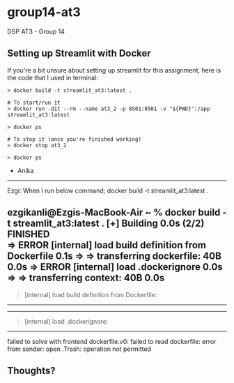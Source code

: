 # group14-at3
DSP AT3 - Group 14

## Setting up Streamlit with Docker
If you're a bit unsure about setting up streamlit for this assignment, here is the code that I used in terminal:

```
> docker build -t streamlit_at3:latest .

# To start/run it
> docker run -dit --rm --name at3_2 -p 8501:8501 -v "${PWD}":/app streamlit_at3:latest

> docker ps

# To stop it (once you're finished working)
> docker stop at3_2

> docker ps
```

- Anika


---------------------------
Ezgi:
When I run  below command;
docker build -t streamlit_at3:latest .

ezgikanli@Ezgis-MacBook-Air ~ % docker build -t streamlit_at3:latest .
[+] Building 0.0s (2/2) FINISHED                                                
 => ERROR [internal] load build definition from Dockerfile                 0.1s
 => => transferring dockerfile: 40B                                        0.0s
 => ERROR [internal] load .dockerignore                                    0.0s
 => => transferring context: 40B                                           0.0s
------
 > [internal] load build definition from Dockerfile:
------
------
 > [internal] load .dockerignore:
------
failed to solve with frontend dockerfile.v0: failed to read dockerfile: error from sender: open .Trash: operation not permitted


Thoughts?
-------------------------------







